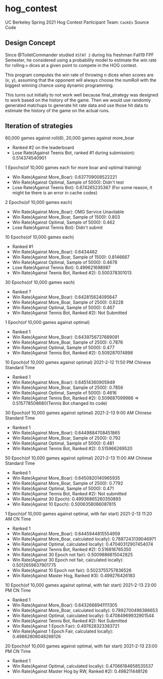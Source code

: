 # hog_contest
 UC Berkeley Spring 2021 Hog Contest Participant Team: `CookEs` Source Code

## Design Concept
Since @ToiletCommander studied `XSTAT 2` during his freshman Fall19 FPF Semester, he considered using a probability model to estimate the win rate for rolling `n` dices at a given point to compete in the HOG contest.   

This program computes the win rate of throwing n dices when scores are (x, y), assuming that the opponent will always choose the numRoll with the biggest winning chance using dynamic programming.   

This turns out initially to not work well because final_strategy was designed to work based on the history of the game. Then we would use randomly generated matchups to generate hit rate data and use those hit data to estimate the history of the game on the actual runs.   

## Iteration of strategies

60,000 games against roll(6), 20,000 games against more_boar
 - Ranked #2 on the leaderboard
 - Lose Rate(Against Teenis Bot, ranked #1 during submission): 0.514374540901

1 Epochs(of 10,000 games each for more boar and optimal training)
 - Win Rate(Against More_Boar): 0.637709008522221
 - Win Rate(Against Optimal, Sample of 5000): Didn't test
 - Lose Rate(Against Teenis Bot): 0.674265235367 (For some reason, it might be there is an error in cache codes)

2 Epochs(of 10,000 games each)
 - Win Rate(Against More_Boar): OMG Service Unavilable
 - Win Rate(Against More_Boar, Sample of 1500): 0.803
 - Win Rate(Against Optimal, Sample of 5000): 0.462
 - Lose Rate(Against Tennis Bot): Didn't submit

10 Epochs(of 10,000 games each)
 - Ranked #1
 - Win Rate(Against More_Boar): 0.6434462
 - Win Rate(Against More_Boar, Sample of 1500): 0.8146667
 - Win Rate(Against Optimal, Sample of 5000): 0.4678
 - Lose Rate(Against Tennis Bot): 0.499621698987
 - Win Rate(Against Teenis Bot, Ranked #2): 0.500378301013

30 Epochs(of 10,000 games each)
- Ranked ?
- Win Rate(Against More_Boar): 0.642815624095647
- Win Rate(Against More_Boar, Sample of 2500): 0.8228
- Win Rate(Against Optimal, Sample of 5000): 0.467
- Win Rate(Against Tennis Bot, Ranked #2): Not Submitted

1 Epoch(of 10,000 games against optimal)
- Ranked 1
- Win Rate(Against More_Boar): 0.6439756737689091
- Win Rate(Against More_Boar, Sample of 2500): 0.7876
- Win Rate(Against Optimal, Sample of 5000): 0.477
- Win Rate(Against Tennis Bot, Ranked #2): 0.509287074898

10 Epoch(of 10,000 games against optimal) 2021-2-12 11:50 PM Chinese Standard Time
- Ranked 1
- Win Rate(Against More_Boar): 0.64514360905949
- Win Rate(Against More_Boar, Sample of 2500): 0.7856
- Win Rate(Against Optimal, Sample of 5000): 0.4616
- Win Rate(Against Tennis Bot, Ranked #2): 0.509687099966 => 0.515778508680(Tennis Bot changed its code)

30 Epoch(of 10,000 games against optimal) 2021-2-13 9:00 AM Chinese Standard Time
- Ranked 1
- Win Rate(Against More_Boar): 0.6449884708451865
- Win Rate(Against More_Boar, Sample of 2500): 0.792
- Win Rate(Against Optimal, Sample of 5000): 0.481
- Win Rate(Against Tennis Bot, Ranked #2): 0.515966269520

50 Epoch(of 10,000 games against optimal) 2021-2-13 11:00 AM Chinese Standard Time
- Ranked 1
- Win Rate(Against More_Boar): 0.6450820140965935
- Win Rate(Against More_Boar, Sample of 2500): 0.7792
- Win Rate(Against Optimal, Sample of 5000): 0.471
- Win Rate(Against Tennis Bot, Ranked #2): Not submitted
- Win Rate(Against 30 Epoch): 0.49936865260350893
- Win Rate(Against 10 Epoch): 0.5006358086087815

1 Epoch(of 10,000 games against optimal, with fair start) 2021-2-13 11:20 AM CN Time
- Ranked 1
- Win Rate(Against More_Boar): 0.6445944815554959
- Win Rate(Against More_Boar, calculated locally): 0.7887243139046971
- Win Rate(Against Optimal, calculated locally): 0.47040312907454074
- Win Rate(Against Tennis Bot, Ranked #2): 0.516818765350
- Win Rate(Against 30 Epoch not fair): 0.5009886615042825
- Win Rate(Against 30 Epoch not fair, calculated locally): 0.5012659637901775
- Win Rate(Against 10 Epoch not fair): 0.5023755757836526
- Win Rate(Against Master Hog, Ranked #3): 0.499276426183

10 Epoch(of 10,000 games against optimal, with fair start) 2021-2-13 23:00 PM CN Time
- Ranked 1
- Win Rate(Against More_Boar): 0.6432668941111305
- Win Rate(Against More_Boar, calculated locally): 0.7892700496386653
- Win Rate(Against Optimal, calculated locally): 0.47084969932901544
- Win Rate(Against Tennis Bot, Ranked #2): Not Submitted
- Win Rate(Against 1 Epoch Fair): 0.497628323383721
- Win Rate(Against 1 Epoch Fair, calculated locally): 0.49862808048268126


20 Epoch(of 10,000 games against optimal, with fair start) 2021-2-13 23:00 PM CN Time
- Ranked 1
- Win Rate(Against Optimal, calculated locally):  0.47066184658535537
- Win Rate(Against Master Hog by RW, Ranked #2): 0.498211448126